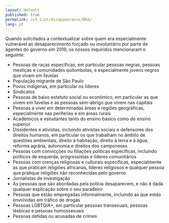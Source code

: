 ```yaml
---
layout: default
published: true
permalink: /v3_1/pt/disappearance/BRA/
lang: pt
---
```


Quando solicitados a contextualizar sobre quem era especialmente vulnerável ao desaparecimento forçado ou involuntário por parte de agentes do governo em 2019, os nossos inquiridos mencionaram o seguinte:

-	Pessoas de raças específicas, em particular pessoas negras, pessoas mestiças e comunidades quilombolas, e especialmente jovens negros que vivam em favelas
-	População migrante de São Paulo
-	Povos indígenas, em particular os líderes
-	Sindicatos
-	Pessoas de baixo estatuto social ou económico, em particular as que vivem em favelas e as pessoas sem-abrigo que vivem nas capitais
-	Pessoas a viver em determinadas áreas e regiões geográficas, especialmente nas periferias e em áreas rurais
-	Académicos e estudantes tanto do ensino básico como do ensino superior
-	Dissidentes e ativistas, incluindo ativistas sociais e defensores dos direitos humanos, em particular os que trabalham no âmbito de questões ambientais, direito à habitação, direito à terra e à água, reforma agrária, autonomia e direitos dos camponeses
-	Pessoas com convicções ou filiações políticas específicas, incluindo políticos de esquerda, progressistas e líderes comunitários
-	Pessoas com crenças religiosas e culturais específicas, especialmente as que praticam religiões africanas, líderes religiosos e qualquer pessoa que pratique religiões não reconhecidas pelo governo
-	Jornalistas de investigação 
-	As pessoas que são abordadas pela polícia desaparecem, e não é dada qualquer explicação sobre o seu paradeiro
-	Pessoas que estão empregadas informalmente, incluindo as que estão envolvidas em tráfico de drogas
-	Pessoas LGBTQIA+, em particular pessoas transexuais, pessoas lésbicas e pessoas homossexuais
-	Pessoas detidas ou acusadas de crimes
